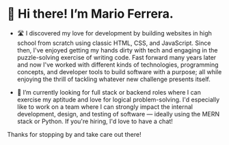 # 👋 Hi there! I’m Mario Ferrera.

- 🛣️ I discovered my love for development by building websites in high school from scratch using classic HTML, CSS, and JavaScript. Since then, I've enjoyed getting my hands dirty with tech and engaging in the puzzle-solving exercise of writing code. Fast forward many years later and now I've worked with different kinds of technologies, programming concepts, and developer tools to build software with a purpose; all while enjoying the thrill of tackling whatever new challenge presents itself.

- 🌱 I’m currently looking for full stack or backend roles where I can exercise my aptitude and love for logical problem-solving. I'd especially like to work on a team where I can strongly impact the internal development, design, and testing of software — ideally using the MERN stack or Python. If you're hiring, I'd love to have a chat!

Thanks for stopping by and take care out there!
